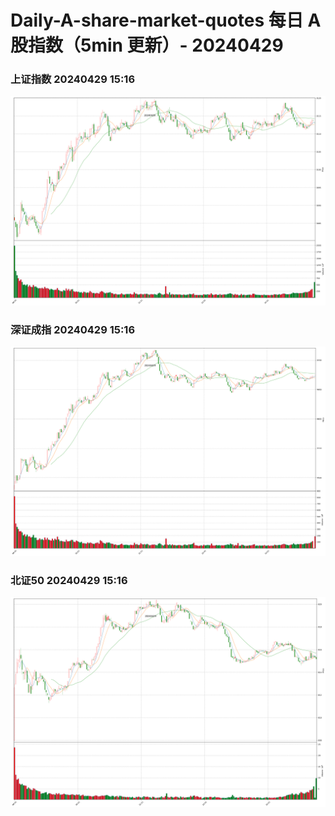 
# Daily-A-share-market-quotes 每日 A 股指数（5min 更新）- 20240429

### 上证指数 20240429 15:16
![](./fig/2024/4/20240429-sh000001.png)

### 深证成指 20240429 15:16
![](./fig/2024/4/20240429-sz399001.png)

### 北证50 20240429 15:16
![](./fig/2024/4/20240429-bj899050.png)

